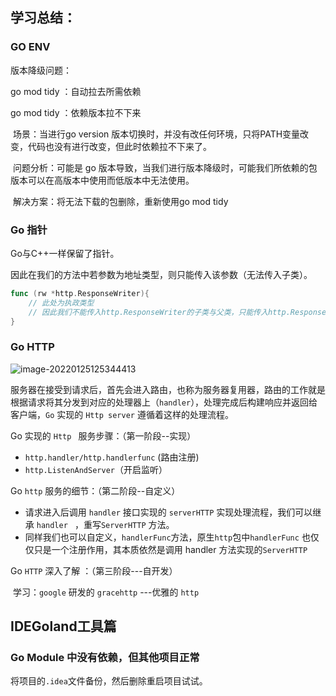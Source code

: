 ## 学习总结：

### GO ENV

版本降级问题：

go mod tidy ：自动拉去所需依赖

go mod tidy ：依赖版本拉不下来

​	场景：当进行go version 版本切换时，并没有改任何环境，只将PATH变量改变，代码也没有进行改变，但此时依赖拉不下来了。

​	 问题分析：可能是 go 版本导致，当我们进行版本降级时，可能我们所依赖的包版本可以在高版本中使用而低版本中无法使用。

​	解决方案：将无法下载的包删除，重新使用go mod tidy



### Go 指针

Go与C++一样保留了指针。

因此在我们的方法中若参数为地址类型，则只能传入该参数（无法传入子类）。

```go
func (rw *http.ResponseWriter){
    // 此处为执政类型
    // 因此我们不能传入http.ResponseWriter的子类与父类，只能传入http.ResponseWriter
}
```

###  Go HTTP

![image-20220125125344413](C:\Users\admin\Desktop\工作汇报\工作日志记录\学习总结.access\http处理流程.png)

服务器在接受到请求后，首先会进入路由，也称为服务器复用器，路由的工作就是根据请求将其分发到对应的处理器上（`handler`），处理完成后构建响应并返回给客户端，`Go` 实现的 `Http server` 遵循着这样的处理流程。

Go 实现的 `Http ` 服务步骤：（第一阶段--实现）

- `http.handler/http.handlerfunc`   (路由注册)
- `http.ListenAndServer`（开启监听）

Go `http` 服务的细节：（第二阶段--自定义）

- 请求进入后调用 `handler` 接口实现的 `serverHTTP` 实现处理流程，我们可以继承 `handler ` ，重写`ServerHTTP` 方法。
- 同样我们也可以自定义，`handlerFunc`方法，原生`http`包中`handlerFunc` 也仅仅只是一个注册作用，其本质依然是调用 handler 方法实现的`ServerHTTP`

Go `HTTP` 深入了解 ：（第三阶段---自开发）

​	学习：`google` 研发的 `gracehttp` ---优雅的 `http`

## IDEGoland工具篇

### Go Module 中没有依赖，但其他项目正常

将项目的`.idea`文件备份，然后删除重启项目试试。